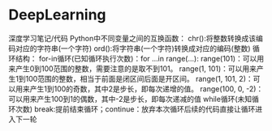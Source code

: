 # DeepLearning
深度学习笔记/代码
Python中不同变量之间的互换函数：
chr():将整数转换成该编码对应的字符串(一个字符)
ord():将字符串(一个字符)转换成对应的编码(整数)
循环结构：
for-in循环(已知循环执行次数)：for ...in range(...):
range(101)：可以用来产生0到100范围的整数，需要注意的是取不到101。
range(1, 101)：可以用来产生1到100范围的整数，相当于前面是闭区间后面是开区间。
range(1, 101, 2)：可以用来产生1到100的奇数，其中2是步长，即每次递增的值。
range(100, 0, -2)：可以用来产生100到1的偶数，其中-2是步长，即每次递减的值
while循环(未知循环次数)
break:提前结束循环；continue：放弃本次循环后续的代码直接让循环进入下一轮
